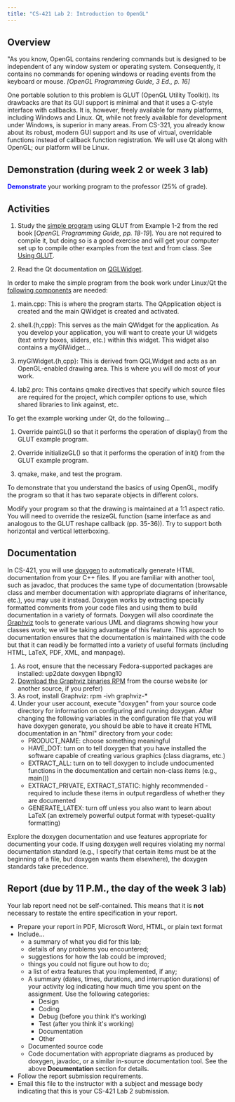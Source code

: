 ```yaml
---
title: "CS-421 Lab 2: Introduction to OpenGL"
---
```


## Overview

&quot;As you know, OpenGL contains rendering commands but
is designed to be independent of any window system or operating
system. Consequently, it contains no commands for opening windows
or reading events from the keyboard or mouse.
*\[OpenGL Programming Guide, 3 Ed., p. 16\]*

One portable solution to this problem is GLUT (OpenGL Utility 
Toolkit). Its drawbacks are that its GUI support is minimal and that 
it uses a C-style interface with callbacks. It is, however, freely 
available for many platforms, including Windows and Linux. Qt, while 
not freely available for development under Windows, is superior in many
areas. From CS-321, you already know about its robust, modern GUI
support and its use of virtual, overridable functions instead of
callback function registration. We will use Qt along with OpenGL; our
platform will be Linux.

## Demonstration (during week 2 or week 3 lab)

__<font color="Blue">Demonstrate</font>__
your working program to the professor (25% of grade).

## Activities

1. Study the <a href="example1_2.cpp">simple program</a> using GLUT from
Example 1-2 from the red book \[*OpenGL Programming Guide,
pp. 18-19*\]. You are not required to compile it, but doing so is
a good exercise and will get your computer set up to compile other
examples from the text and from class.  See <a href="glut.html">Using GLUT</a>.

2. Read the Qt documentation on <a href="http://doc.trolltech.com/qglwidget.html">QGLWidget</a>.

In order to make the simple program from the book work under Linux/Qt the
<a href="lab2start.zip">following components</a> are needed:

1. main.cpp: This is where the program starts. The QApplication object 
is created and the main QWidget is created and activated.

2. shell.{h,cpp}: This serves as the main QWidget for the application. 
As you develop your application, you will want to create your UI widgets 
(text entry boxes, sliders, etc.) within this widget. This widget also 
contains a myGlWidget...

3. myGlWidget.{h,cpp}: This is derived from QGLWidget and acts as an 
OpenGL-enabled drawing area. This is where you will do most of your 
work.

4. lab2.pro: This contains qmake directives that specify which source 
files are required for the project, which compiler options to use, which 
shared libraries to link against, etc.

To get the example working under Qt, do the following...

1. Override paintGL() so that it performs the operation of display() from the GLUT example program.

2. Override initializeGL() so that it performs the operation of init() from the GLUT example program.

3. qmake, make, and test the program.

To demonstrate that you understand the basics of using
OpenGL, modify the program so that it has two separate objects in
different colors.


Modify your program so that the
drawing is maintained at a 1:1 aspect ratio. You will need to
override the resizeGL function (same interface as and analogous to
the GLUT reshape callback (pp. 35-36)). Try to support
both horizontal and vertical letterboxing.

## Documentation

In CS-421, you will use <a href="http://www.stack.nl/~dimitri/doxygen/">doxygen</a> to automatically generate HTML documentation from your C++ files.
If you are familiar with another tool, such as javadoc, that produces the same type of documentation (browsable class and member documentation with appropriate diagrams 
of inheritance, etc.), you may use it instead.  Doxygen works by extracting specially formatted comments from your 
code files and using them to build documentation in a variety of formats.  Doxygen will also coordinate the <a href="http://www.graphviz.org/">Graphviz</a> tools to 
generate various UML and diagrams showing 
how your classes work; we will be taking advantage of this feature.  This approach to documentation ensures that the documentation is maintained with the code but that 
it can readily be formatted into a variety of useful formats (including HTML, LaTeX, PDF, XML, and manpage).

1. As root, ensure that the necessary Fedora-supported packages are installed: up2date doxygen libpng10
2. <a href="../graphviz-1.12-1.i386.rpm">Download the Graphviz binaries RPM</a> from the course website (or another source, if you prefer)
3. As root, install Graphviz: rpm -ivh graphviz-*
4. Under your user account, execute "doxygen" from your source code directory for information on configuring and running doxygen. After changing the following variables in the configuration file that you will have doxygen generate, you should be able to have it create HTML documentation in an "html" directory from your code:
   * PRODUCT_NAME: choose something meaningful
   * HAVE_DOT: turn on to tell doxygen that you have installed the software capable of creating various graphics (class diagrams, etc.)
   * EXTRACT_ALL: turn on to tell doxygen to include undocumented functions in the documentation and certain non-class items (e.g., main())
   * EXTRACT_PRIVATE, EXTRACT_STATIC: highly recommended - required to include these items in output regardless of whether they are documented
   * GENERATE_LATEX: turn off unless you also want to learn about LaTeX (an extremely powerful output format with typeset-quality formatting)

Explore the doxygen documentation and use features appropriate for documenting your code. If using doxygen well requires violating my normal documentation standard 
(e.g., I specify that certain items must be at the beginning of a file, but doxygen wants them elsewhere), the doxygen standards take precedence.

## Report (due by 11 P.M., the day of the week 3 lab)

Your lab report need not be self-contained. This means that it is
__not__ necessary to restate the entire specification in your report.

* Prepare your report in PDF, Microsoft Word, HTML, or plain text format
* Include...
  * a summary of what you did for this lab;
  * details of any problems you encountered;
  * suggestions for how the lab could be improved;
  * things you could not figure out how to do;
  * a list of extra features that you implemented, if any;
  * A summary (dates, times, durations, and interruption durations) of your activity log indicating how much time you spent
      on the assignment. Use the following categories:
    * Design
    * Coding
    * Debug (before you think it's working)
    * Test (after you think it's working)
    * Documentation
    * Other
  * Documented source code
  * Code documentation with appropriate diagrams as produced by doxygen,
      javadoc, or a similar in-source documentation tool.  See the above
      __Documentation__ section for details.
* Follow the report submission requirements.
* Email this file to the instructor with a subject and message
    body indicating that this is your CS-421 Lab 2 submission.

